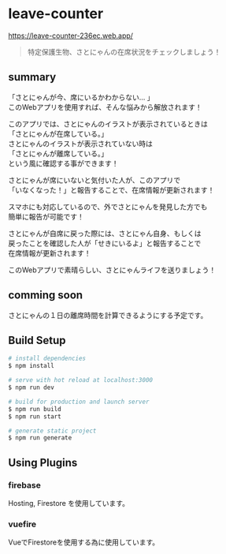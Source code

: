 # leave-counter
https://leave-counter-236ec.web.app/

> 特定保護生物、さとにゃんの在席状況をチェックしましょう！

## summary
「さとにゃんが今、席にいるかわからない… 」<br>
このWebアプリを使用すれば、そんな悩みから解放されます！<br>

このアプリでは、さとにゃんのイラストが表示されているときは<br>
「さとにゃんが在席している。」<br>
さとにゃんのイラストが表示されていない時は<br>
「さとにゃんが離席している。」<br>
という風に確認する事ができます！<br>

さとにゃんが席にいないと気付いた人が、このアプリで<br>
「いなくなった！」と報告することで、在席情報が更新されます！

スマホにも対応しているので、外でさとにゃんを発見した方でも<br>
簡単に報告が可能です！

さとにゃんが自席に戻った際には、さとにゃん自身、もしくは<br>
戻ったことを確認した人が「せきにいるよ」と報告することで<br>
在席情報が更新されます！

このWebアプリで素晴らしい、さとにゃんライフを送りましょう！

## comming soon
さとにゃんの１日の離席時間を計算できるようにする予定です。

## Build Setup

``` bash
# install dependencies
$ npm install

# serve with hot reload at localhost:3000
$ npm run dev

# build for production and launch server
$ npm run build
$ npm run start

# generate static project
$ npm run generate
```

## Using Plugins
### firebase
Hosting, Firestore を使用しています。

### vuefire
VueでFirestoreを使用する為に使用しています。
